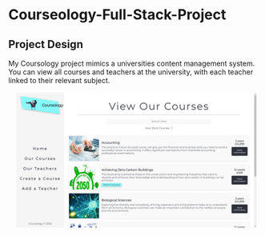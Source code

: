 # Courseology-Full-Stack-Project

## Project Design
My Coursology project mimics a universities content management system.
You can view all courses and teachers at the university, with each teacher linked to their relevant subject. 
<img
  src="/courseology-frontend/src/assets/Picture1.png"
  alt="Coursology Home Page"
  style="display: inline-block; margin: 1rem; max-width: 30rem">
